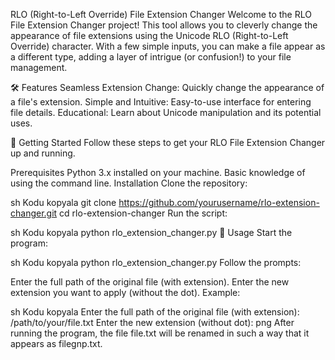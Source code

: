 RLO (Right-to-Left Override) File Extension Changer
Welcome to the RLO File Extension Changer project! This tool allows you to cleverly change the appearance of file extensions using the Unicode RLO (Right-to-Left Override) character. With a few simple inputs, you can make a file appear as a different type, adding a layer of intrigue (or confusion!) to your file management.



🛠 Features
Seamless Extension Change: Quickly change the appearance of a file's extension.
Simple and Intuitive: Easy-to-use interface for entering file details.
Educational: Learn about Unicode manipulation and its potential uses.


🚀 Getting Started
Follow these steps to get your RLO File Extension Changer up and running.


Prerequisites
Python 3.x installed on your machine.
Basic knowledge of using the command line.
Installation
Clone the repository:


sh
Kodu kopyala
git clone https://github.com/yourusername/rlo-extension-changer.git
cd rlo-extension-changer
Run the script:



sh
Kodu kopyala
python rlo_extension_changer.py
📖 Usage
Start the program:


sh
Kodu kopyala
python rlo_extension_changer.py
Follow the prompts:


Enter the full path of the original file (with extension).
Enter the new extension you want to apply (without the dot).
Example:


sh
Kodu kopyala
Enter the full path of the original file (with extension): /path/to/your/file.txt
Enter the new extension (without dot): png
After running the program, the file file.txt will be renamed in such a way that it appears as filegnp.txt.
